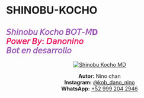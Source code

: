 # SHINOBU-KOCHO


<p align="center">
  <h2>
    <span style="color:#9b59b6;">𝘚𝘩𝘪𝘯𝘰𝘣𝘶 𝘒𝘰𝘤𝘩𝘰 𝘉𝘖𝘛-𝘔𝐃</span><br>
    <span style="color:#e91e63;">𝘗𝘰𝘸𝘦𝘳 𝘉𝘺: 𝘋𝘢𝘯𝘰𝘯𝘪𝘯𝘰</span><br>
    <span style="color:#9b59b6;">𝘉𝘰𝘵 𝘦𝘯 𝘥𝘦𝘴𝘢𝘳𝘳𝘰𝘭𝘭𝘰</span>
  </h2>
</p>

<p align="center">
  <a href="https://postimg.cc/Vr5y5ZLS" target="_blank">
    <img src="https://i.postimg.cc/bJ9qC47R/portada.jpg" alt="Shinobu Kocho MD" style="max-width: 100%; height: auto;" />
  </a>
</p>

<p align="center">
  <b>Autor:</b> Nino chan<br>
  <b>Instagram:</b> <a href="https://instagram.com/kob_dano_nino" target="_blank">@kob_dano_nino</a><br>
  <b>WhatsApp:</b> <a href="https://wa.me/529992042946" target="_blank">+52 999 204 2946</a>
</p>